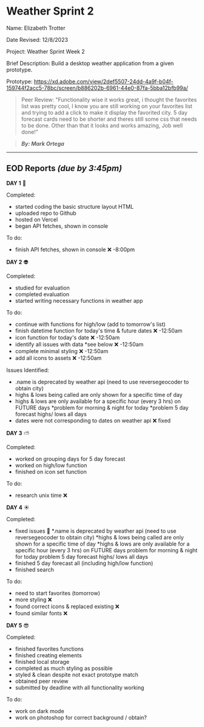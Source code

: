 # Weather Sprint 2

Name: Elizabeth Trotter

Date Revised: 12/8/2023

Project: Weather Sprint Week 2

Brief Description: Build a desktop weather application from a given prototype.

Prototype: https://xd.adobe.com/view/2def5507-24dd-4a9f-b04f-159744f2acc5-78bc/screen/b886202b-6961-44e0-87fa-5bba12bfb99a/

> Peer Review: "Functionality wise it works great, i thought the favorites list was pretty cool, I know you are still working on your favorites list and trying to add a click to make it display the favorited city. 5 day forecast cards need to be shorter and theres still some css that needs to be done. Other than that it looks and works amazing, Job well done!"

>***By: Mark Ortega***

------------------------------------------

## EOD Reports *(due by 3:45pm)*

**DAY 1** :racehorse:

Completed:
- started coding the basic structure layout HTML
- uploaded repo to Github
- hosted on Vercel
- began API fetches, shown in console

To do:
- finish API fetches, shown in console :x: -8:00pm

**DAY 2** :alien:

Completed:
- studied for evaluation
- completed evaluation
- started writing necessary functions in weather app

To do:
- continue with functions for high/low (add to tomorrow's list)
- finish datetime function for today's time & future dates :x: -12:50am
- icon function for today's date :x: -12:50am
- identify all issues with data *see below :x: -12:50am
- complete minimal styling :x: -12:50am
- add all icons to assets :x: -12:50am

Issues Identified: 
- .name is deprecated by weather api (need to use reversegeocoder to obtain city)
- highs & lows being called are only shown for a specific time of day
- highs & lows are only available for a specific hour (every 3 hrs) on FUTURE days
    *problem for morning & night for today 
    *problem 5 day forecast highs/ lows all days
- dates were not corresponding to dates on weather api :x: fixed

**DAY 3** :partly_sunny:

Completed:
- worked on grouping days for 5 day forecast
- worked on high/low function
- finished on icon set function

To do:
- research unix time :x:

**DAY 4** :sunny:

Completed:
- fixed issues :100:
    *.name is deprecated by weather api (need to use reversegeocoder to obtain city)
    *highs & lows being called are only shown for a specific time of day
    *highs & lows are only available for a specific hour (every 3 hrs) on FUTURE days
        problem for morning & night for today
        problem 5 day forecast highs/ lows all days
- finished 5 day forecast all (including high/low function)
- finished search

To do:

- need to start favorites (tomorrow)
- more styling :x:
- found correct icons & replaced existing :x:
- found similar fonts :x:

**DAY 5** :sunglasses:

Completed:
- finished favorites functions
- finished creating elements
- finished local storage
- completed as much styling as possible
- styled & clean despite not exact prototype match
- obtained peer review
- submitted by deadline with all functionality working

To do:
- work on dark mode
- work on photoshop for correct background / obtain?